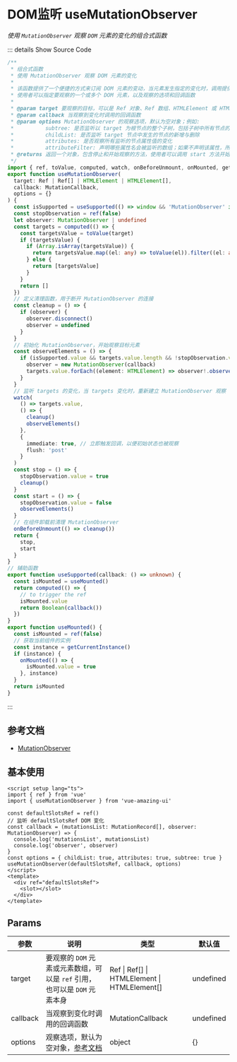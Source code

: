 # DOM监听 useMutationObserver

<GlobalElement />

*使用 `MutationObserver` 观察 `DOM` 元素的变化的组合式函数*

::: details Show Source Code

```ts
/**
 * 组合式函数
 * 使用 MutationObserver 观察 DOM 元素的变化
 *
 * 该函数提供了一个便捷的方式来订阅 DOM 元素的变动，当元素发生指定的变化时，调用提供的回调函数
 * 使用者可以指定要观察的一个或多个 DOM 元素，以及观察的选项和回调函数
 *
 * @param target 要观察的目标，可以是 Ref 对象、Ref 数组、HTMLElement 或 HTMLElement 数组
 * @param callback 当观察到变化时调用的回调函数
 * @param options MutationObserver 的观察选项，默认为空对象；例如:
 *          subtree: 是否监听以 target 为根节点的整个子树，包括子树中所有节点的属性
 *          childList: 是否监听 target 节点中发生的节点的新增与删除
 *          attributes: 是否观察所有监听的节点属性值的变化
 *          attributeFilter: 声明哪些属性名会被监听的数组；如果不声明该属性，所有属性的变化都将触发通知
 * @returns 返回一个对象，包含停止和开始观察的方法，使用者可以调用 start 方法开始观察，调用 stop 方法停止观察
 */
import { ref, toValue, computed, watch, onBeforeUnmount, onMounted, getCurrentInstance } from 'vue'
export function useMutationObserver(
  target: Ref | Ref[] | HTMLElement | HTMLElement[],
  callback: MutationCallback,
  options = {}
) {
  const isSupported = useSupported(() => window && 'MutationObserver' in window)
  const stopObservation = ref(false)
  let observer: MutationObserver | undefined
  const targets = computed(() => {
    const targetsValue = toValue(target)
    if (targetsValue) {
      if (Array.isArray(targetsValue)) {
        return targetsValue.map((el: any) => toValue(el)).filter((el: any) => el)
      } else {
        return [targetsValue]
      }
    }
    return []
  })
  // 定义清理函数，用于断开 MutationObserver 的连接
  const cleanup = () => {
    if (observer) {
      observer.disconnect()
      observer = undefined
    }
  }
  // 初始化 MutationObserver，开始观察目标元素
  const observeElements = () => {
    if (isSupported.value && targets.value.length && !stopObservation.value) {
      observer = new MutationObserver(callback)
      targets.value.forEach((element: HTMLElement) => observer!.observe(element, options))
    }
  }
  // 监听 targets 的变化，当 targets 变化时，重新建立 MutationObserver 观察
  watch(
    () => targets.value,
    () => {
      cleanup()
      observeElements()
    },
    {
      immediate: true, // 立即触发回调，以便初始状态也被观察
      flush: 'post'
    }
  )
  const stop = () => {
    stopObservation.value = true
    cleanup()
  }
  const start = () => {
    stopObservation.value = false
    observeElements()
  }
  // 在组件卸载前清理 MutationObserver
  onBeforeUnmount(() => cleanup())
  return {
    stop,
    start
  }
}
// 辅助函数
export function useSupported(callback: () => unknown) {
  const isMounted = useMounted()
  return computed(() => {
    // to trigger the ref
    isMounted.value
    return Boolean(callback())
  })
}
export function useMounted() {
  const isMounted = ref(false)
  // 获取当前组件的实例
  const instance = getCurrentInstance()
  if (instance) {
    onMounted(() => {
      isMounted.value = true
    }, instance)
  }
  return isMounted
}
```

:::

## 参考文档

- [MutationObserver](https://developer.mozilla.org/zh-CN/docs/Web/API/MutationObserver)

## 基本使用

```vue
<script setup lang="ts">
import { ref } from 'vue'
import { useMutationObserver } from 'vue-amazing-ui'

const defaultSlotsRef = ref()
// 监听 defaultSlotsRef DOM 变化
const callback = (mutationsList: MutationRecord[], observer: MutationObserver) => {
  console.log('mutationsList', mutationsList)
  console.log('observer', observer)
}
const options = { childList: true, attributes: true, subtree: true }
useMutationObserver(defaultSlotsRef, callback, options)
</script>
<template>
  <div ref="defaultSlotsRef">
    <slot></slot>
  </div>
</template>
```

## Params

参数 | 说明 | 类型 | 默认值
-- | -- | -- | --
target | 要观察的 `DOM` 元素或元素数组，可以是 `ref` 引用，也可以是 `DOM` 元素本身 | Ref &#124; Ref[] &#124; HTMLElement &#124; HTMLElement[] | undefined
callback | 当观察到变化时调用的回调函数 | MutationCallback | undefined
options | 观察选项，默认为空对象，[参考文档](https://developer.mozilla.org/zh-CN/docs/Web/API/MutationObserver/observe#options) | object | {}
